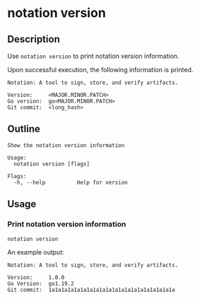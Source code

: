 # notation version

## Description

Use `notation version` to print notation version information.

Upon successful execution, the following information is printed.

```text
Notation: A tool to sign, store, and verify artifacts.

Version:     <MAJOR.MINOR.PATCH>
Go version:  go<MAJOR.MINOR.PATCH>
Git commit:  <long_hash>
```

## Outline

```text
Show the notation version information

Usage:
  notation version [flags]

Flags:
  -h, --help          Help for version
```

## Usage

### Print notation version information

```shell
notation version
```

An example output:

```text
Notation: A tool to sign, store, and verify artifacts.

Version:     1.0.0
Go Version:  go1.19.2
Git commit:  1a1a1a1a1a1a1a1a1a1a1a1a1a1a1a1a1a1a1a1a
```

